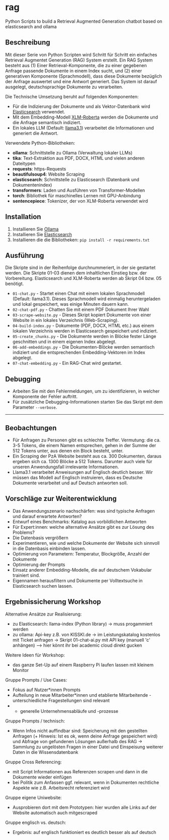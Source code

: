 # rag
Python Scripts to build a Retrieval Augmented Generation chatbot based on elasticsearch and ollama

## Beschreibung

Mit dieser Serie von Python Scripten wird Schritt für Schritt ein einfaches Retrieval Augmentet Generation (RAG) System erstellt. Ein RAG System besteht aus (1) Einer Retrieval-Komponente, die zu einer gegebenen Anfrage passende Dokumente in einem Index sucht, und (2) einer generativen Komponente (Sprachmodell), dass diese Dokumente bezüglich der Anfrage auswertet und eine Antwort generiert. Das System ist darauf ausgelegt, deutschsprachige Dokumente zu verarbeiten.

Die Technische Umsetzung beruht auf folgenden Komponenten:
- Für die Indizierung der Dokumente und als Vektor-Datenbank wird [Elasticsearch](https://www.elastic.co) verwendet.
- Mit dem Embedding-Modell [XLM-Roberta](https://huggingface.co/FacebookAI/xlm-roberta-base) werden die Dokumente und die Anfrage semantisch indiziert.
- Ein lokales LLM (Default: [llama3.1](https://huggingface.co/meta-llama)) verarbeitet die Informationen und generiert die Antwort.

Verwendete Python-Bibliotheken:
- **ollama**: Schnittstelle zu Ollama (Verwaltung lokaler LLMs)
- **tika**: Text-Extraktion aus PDF, DOCX, HTML und vielen anderen Dateitypen
- **requests**: https-Requests
- **beautifulsoup4**: Website Scraping
- **elasticsearch**: Schnittstelle zu Elasticsearch (Datenbank und Dokumentenindex)
- **transformers**: Laden und Ausführen von Transformer-Modellen
- **torch**: Bibliothek für maschinelles Lernen mit GPU-Anbindung
- **sentencepiece**: Tokenizer, der von XLM-Roberta verwendet wird

## Installation

1. Installieren Sie [Ollama](https://ollama.com)
2. Installieren Sie [Elasticsearch](https://www.elastic.co/guide/en/elasticsearch/reference/current/install-elasticsearch.html)
3. Installieren die die Bibliotheken: `pip install -r requirements.txt`

## Ausführung

Die Skripte sind in der Reihenfolge durchnummeriert, in der sie gestartet werden. Die Skripte 01-03 dienen dem inhaltlichen Einstieg bzw. der Vorbereitung. Elasticsearch und XLM-Roberta werden ab Skript 04 bzw. 05 benötigt.

- `01-chat.py` - Startet einen Chat mit einem lokalen Sprachmodell (Default: llama3.1). Dieses Sprachmodell wird einmalig heruntergeladen und lokal gespeichert, was einige Minuten dauern kann.
- `02-chat-pdf.py` - Chatten Sie mit einem PDF Dokument Ihrer Wahl
- `03-scrape-website.py` - Dieses Skript kopiert Dokumente von einer Website in ein lokales Verzeichnis (Web-Scraping).
- `04-build-index.py` - Dokumente (PDF, DOCX, HTML etc.) aus einem lokalen Verzeichnis werden in Elasticsearch gespeichert und indiziert.
- `05-create_chunks.py` - Die Dokumente werden in Blöcke fester Länge geschnitten und in einem eigenen Index abgelegt.
- `06-add-embeddings.py` - Die Dokumenten-Blöcke werden semantisch indiziert und die entsprechenden Embedding-Vektoren im Index abgelegt.
- `07-chat-embedding.py` - Ein RAG-Chat wird gestartet.

## Debugging

- Arbeiten Sie mit den Fehlermeldungen, um zu identifizieren, in welcher Komponente der Fehler auftritt.
- Für zusätzliche Debugging-Informationen starten Sie das Skript mit dem Parameter `--verbose`.

----

## Beobachtungen

- Für Anfragen zu Personen gibt es schlechte Treffer. Vermutung: die ca. 3-5 Tokens, die einem Namen entsprechen, gehen in der Summe der 512 Tokens unter, aus denen ein Block besteht, unter.
- Ein Scraping der PzA Website besteht aus ca. 300 Dokumenten, daraus ergeben sich ca. 1300 Blöcke a 512 Tokens. Darunter auch viele für unseren Anwendungsfall irrelevante Informationen.
- Llama3.1 verarbeitet Anweisungen auf Englisch deutlich besser. Wir müssen das Modell auf Englisch instruieren, dass es Deutsche Dokumente verarbeitet und auf Deutsch antworten soll.

## Vorschläge zur Weiterentwicklung

- Das Anwendungszenario nachschärfen: was sind typische Anfragen und darauf erwartete Antworten?
- Entwurf eines Benchmarks: Katalog aus vorbildlichen Antworten
- Für Expert:innen: welche alternative Ansätze gibt es zur Lösung des Problems?
- Die Datenbasis vergrößern
- Experimentieren, wie und welche Dokumente der Website sich sinnvoll in die Datenbasis einbinden lassen.
- Optimierung von Parametern: Temperatur, Blockgröße, Anzahl der Dokumente
- Optimierung der Prompts
- Einsatz anderer Embedding-Modelle, die auf deutschem Vokabular trainiert sind.
- Eigennamen herausfiltern und Dokumente per Volltextsuche in Elasticsearch suchen lassen.

## Ergebnissicherung Workshop

Alternative Ansätze zur Realisierung:
- zu Elasticsearch: llama-index (Python library) -> muss progammiert werden
- zu ollama: Api-key z.B. von KISSKI.de -> im Leistungskatalog kostenlos mit Ticket anfragen -> Skript 01-chat-ai.py mit API key (manuell 'c' anhängen) --> hier könnt ihr bei academic cloud direkt gucken

Weitere Ideen für Workshop:
- das ganze Set-Up auf einem Raspberry Pi laufen lassen mit kleinem Monitor

Gruppe Prompts / Use Cases:
- Fokus auf Nutzer*innen Prompts
- Aufteilung in neue Mitarbeiter*innen und etablierte Mitarbeitende - unterschiedliche Fragestellungen sind relevant
- + generelle Unternehmensabläufe und -prozesse
 
Gruppe Prompts / technisch: 
- Wenn Infos nicht auffindbar sind: Speicherung mit den gestellten Anfragen (+ Hinweis: Ist es ok, wenn deine Anfrage gespeichert wird) und Abfrage von gefundenen Lösungen außerhalb des RAG -> Sammlung zu ungelösten Fragen in einer Datei und Einspeisung weiterer Daten in die Wissensdatenbank

Gruppe Cross Referencing:
- mit Script Informationen aus Referenzen scrapen und dann in die Dokumente wieder einfügen
- bei Politik zum Anfassen ggf. relevant, wenn in Dokumenten rechtliche Aspekte wie z.B. Arbeitsrecht referenziert wird

Gruppe eigene Uniwebsite:
- Ausprobieren dort mit dem Prototypen: hier wurden alle Links auf der Website automatisch auch mitgescraped

Gruppe englisch vs. deutsch:
- Ergebnis: auf englisch funktioniert es deutlich besser als auf deutsch


  






